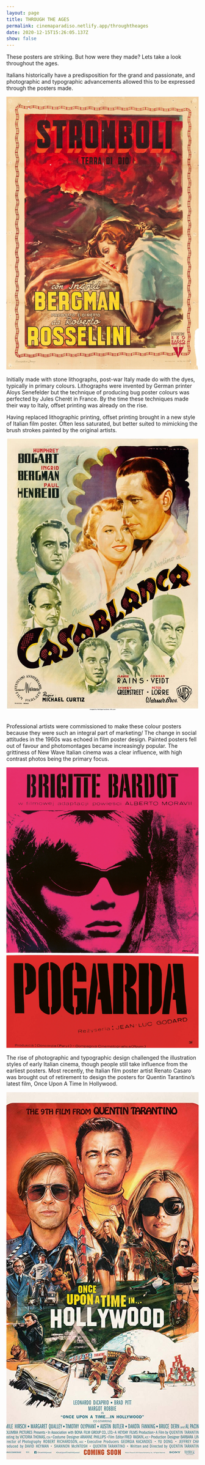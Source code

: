```yaml
---
layout: page
title: THROUGH THE AGES
permalink: cinemaparadiso.netlify.app/throughtheages
date: 2020-12-15T15:26:05.137Z
show: false
---
```

These posters are striking. But how were they made? Lets take a look throughout the ages.

Italians historically have a predisposition for the grand and passionate, and photographic and typographic advancements allowed this to be expressed through the posters made.

![](../uploads/lithographic.jpg "Lithographic Poster")

Initially made with stone lithographs, post-war Italy made do with the dyes, typically in primary colours. Lithographs were invented by German printer Aloys Senefelder but the technique of producing bug poster colours was perfected by Jules Cherét in France. By the time these techniques made their way to Italy, offset printing was already on the rise.

Having replaced lithographic printing, offset printing brought in a new style of Italian film poster. Often less saturated, but better suited to mimicking the brush strokes painted by the original artists.

![](../uploads/offset-printing.jfif "Offset Printing")

\
Professional artists were commissioned to make these colour posters because they were such an integral part of marketing/ The change in social attitudes in the 1960s was echoed in film poster design. Painted posters fell out of favour and photomontages became increasingly popular. The grittiness of New Wave Italian cinema was a clear influence, with high contrast photos being the primary focus.

![](../uploads/new-wave.webp "New Wave Design")

The rise of photographic and typographic design challenged the illustration styles of early Italian cinema, though people still take influence from the earliest posters. Most recently, the Italian film poster artist Renato Casaro was brought out of retirement to design the posters for Quentin Tarantino’s latest film, Once Upon A Time In Hollywood.

![](../uploads/onceuponatime.jpg "Modern Inspiration")
